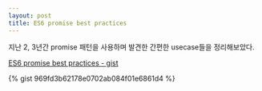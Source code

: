 ```yaml
---
layout: post
title: ES6 promise best practices
---
```


지난 2, 3년간 promise 패턴을 사용하며 발견한 간편한 usecase들을 정리해보았다.

[ES6 promise best practices - gist](https://gist.github.com/mctenshi/969fd3b62178e0702ab084f01e6861d4)

{% gist 969fd3b62178e0702ab084f01e6861d4 %}
